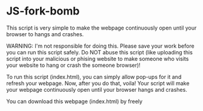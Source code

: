 # JS-fork-bomb
This script is very simple to make the webpage continuously open until your browser to hangs and crashes.

WARNING: I'm not responsible for doing this. Please save your work before you can run this script safely. Do NOT abuse this script (like uploading this script into your malicious or phising website to make someone who visits your website to hang or crash the someone browser)!

To run this script (index.html), you can simply allow pop-ups for it and refresh your webpage. Now, after you do that, voila! Your script will make your webpage continuously open until your browser hangs and crashes.

You can download this webpage (index.html) by freely
